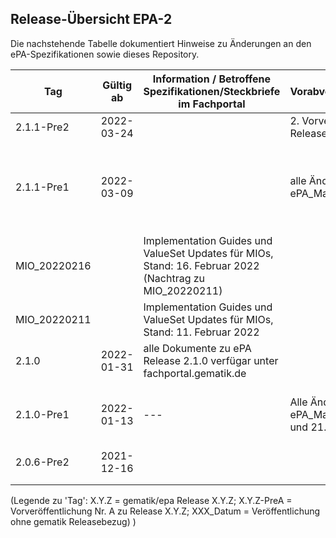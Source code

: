 ## Release-Übersicht EPA-2

Die nachstehende Tabelle dokumentiert Hinweise zu Änderungen an den ePA-Spezifikationen sowie dieses Repository.<br/>


| Tag | Gültig ab | Information / Betroffene Spezifikationen/Steckbriefe im Fachportal | Vorabveröffentlichungen | Betroffene GitHub-Artefakte |
|---|---|---|---|---|
|2.1.1-Pre2|2022-03-24||2. Vorveröffentlichung zu Release 2.1.1| - [hcp-policy-definition.xml](src/policies/hcp-policy-definition.xml)<br/> - [AuthorizationService.xsd](src/schema/fd/phr/AuthorizationService.xsd)|
|2.1.1-Pre1|2022-03-09||alle Änderungen gemäß ePA_Maintenance 22.1| - [vs-format-code.xml](src/vocabulary/value_sets/vs-format-code.xml)<br/> - [KeyManagementService.wsdl](src/schema/fd/phr/KeyManagementService.wsdl)<br/> - [KeyManagementService.xsd](src/schema/fd/phr/KeyManagementService.xsd)<br/> - [AuthenticationService.xsd](src/schema/fd/phr/AuthenticationService.xsd)<br/> - [AuthorizationService.xsd](src/schema/fd/phr/AuthorizationService.xsd)<br/> - [AccountManagementService.xsd](src/schema/fd/phr/AccountManagementService.xsd)|
|MIO_20220216||Implementation Guides und ValueSet Updates für MIOs, Stand: 16. Februar 2022<br/>(Nachtrag zu MIO_20220211) || - [ig-prescription_V_1_0_2.json](src/implementation_guides/ig-prescription_V_1_0_2.json)<br/> - [vs-format-code.xml](src/vocabulary/value_sets/vs-format-code.xml)
|MIO_20220211||Implementation Guides und ValueSet Updates für MIOs, Stand: 11. Februar 2022 || - [implemenation_guides](src/implementation_guides)<br/> - [value_sets](src/vocabulary/value_sets)
|2.1.0|2022-01-31|alle Dokumente zu ePA Release 2.1.0 verfügar unter fachportal.gematik.de|| - [request.xml](samples/ePA%202%20Beispielnachrichten%20PS%20-%20Konnektor/requestFacilityAuthorization/request.xml)<br/> - [response.xml](samples/ePA%202%20Beispielnachrichten%20PS%20-%20Konnektor/requestFacilityAuthorization/response.xml)<br/> - [berechtigungskonzept.adoc](docs/berechtigungskonzept.adoc)|
|2.1.0-Pre1|2022-01-13|---|Alle Änderungen gemäß ePA_Maintenance 21.4 und 21.5| - [healthcare-security-audit.xsd](src/schema/ext/IHE/healthcare-security-audit.xsd)<br/>- [AccountManagementService.xsd](src/schema/fd/phr/AccountManagementService.xsd) <br/>- [AuthenticationService.xsd](src/schema/fd/phr/AuthenticationService.xsd)<br/>- [AuthorizationService.xsd](src/schema/fd/phr/AuthorizationService.xsd)|
| 2.0.6-Pre2 | 2021-12-16 |  |  | - [KBV_PR_MIO_CMR_Practitioner](src/implementation_guides/KBV_PR_MIO_CMR_Practitioner_Dummy_Value.xml) |
|  |  |  |  |  |
|  |  |  |  |  |



(Legende zu 'Tag': X.Y.Z = gematik/epa Release X.Y.Z;   X.Y.Z-PreA = Vorveröffentlichung Nr. A zu Release X.Y.Z;   XXX_Datum = Veröffentlichung ohne gematik Releasebezug) )
